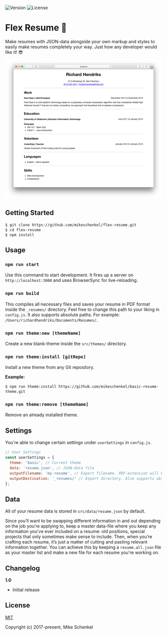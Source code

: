 ![Version](https://img.shields.io/badge/version-1.0-green.svg?style=flat-square)
![License](https://img.shields.io/badge/license-MIT-green.svg?style=flat-square)

# Flex Resume 📝

Make resumes with JSON-data alongside your own markup and styles to easily make resumes completely your way. Just how any developer would like it! 😎

![Screenshot](screenshot.png)

## Getting Started

    $ git clone https://github.com/mikeschenkel/flex-resume.git
    $ cd flex-resume
    $ npm install

## Usage

### `npm run start`

Use this command to start development. It fires up a server on `http://localhost:3000` and uses BrowserSync for live-reloading.

### `npm run build`

This compiles all necessary files and saves your resume in PDF format inside the `_resumes/` directory. Feel free to change this path to your liking in `config.js`. It also supports absolute paths. For example: `/Users/richardhendriks/Documents/Resumes/`.

### `npm run theme:new [themeName]`

Create a new blank-theme inside the `src/themes/` directory.

### `npm run theme:install [gitRepo]`

Install a new theme from any Git repository.

**Example:**

    $ npm run theme:install https://github.com/mikeschenkel/basic-resume-theme.git

### `npm run theme:remove [themeName]`

Remove an already installed theme.

## Settings

You're able to change certain settings under `userSettings` in `config.js`.

```javascript
// User Settings
const userSettings = {
  theme: 'basic', // Current theme
  data: 'resume.json', // JSON-data file
  outputFilename: 'my-resume', // Export filename. PDF-extension will be added after build.
  outputDestination: '_resumes/' // Export directory. Also supports absolute paths.
};
```

## Data

All of your resume data is stored in `src/data/resume.json` by default.

Since you’ll want to be swapping different information in and out depending on the job you’re applying to, keep a master data-file where you keep any information you’ve ever included on a resume: old positions, special projects that only sometimes make sense to include. Then, when you’re crafting each resume, it’s just a matter of cutting and pasting relevant information together. You can achieve this by keeping a `resume.all.json` file as your master list and make a new file for each resume you're working on.

## Changelog

**1.0**
- Initial release

## License

[MIT](https://opensource.org/licenses/MIT)

Copyright (c) 2017-present, Mike Schenkel